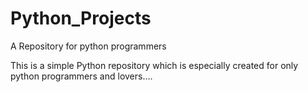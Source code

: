 # Python_Projects

A Repository for python programmers

This is a simple Python repository which is especially created for only python programmers and lovers....

